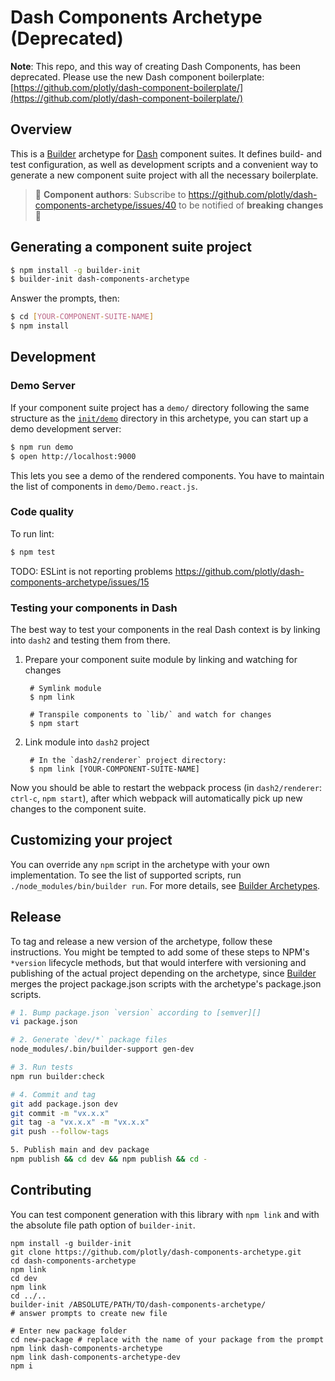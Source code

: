 # Dash Components Archetype (Deprecated)

**Note**: This repo, and this way of creating Dash Components, has been deprecated. Please use the new Dash component boilerplate: [https://github.com/plotly/dash-component-boilerplate/](https://github.com/plotly/dash-component-boilerplate/)

## Overview

This is a [Builder][] archetype for [Dash][] component suites. It defines build-
and test configuration, as well as development scripts and a convenient way to
generate a new component suite project with all the necessary boilerplate.

> :mega: **Component authors**: Subscribe to https://github.com/plotly/dash-components-archetype/issues/40 to be notified of **breaking changes** :mega:


## Generating a component suite project

```sh
$ npm install -g builder-init
$ builder-init dash-components-archetype
```

Answer the prompts, then:

```sh
$ cd [YOUR-COMPONENT-SUITE-NAME]
$ npm install
```

## Development

### Demo Server

If your component suite project has a `demo/` directory following the same
structure as the [`init/demo`](./init/demo) directory in this archetype, you can
start up a demo development server:

```sh
$ npm run demo
$ open http://localhost:9000
```

This lets you see a demo of the rendered components. You have to maintain the
list of components in `demo/Demo.react.js`.

### Code quality

To run lint:

```sh
$ npm test
```

TODO: ESLint is not reporting problems
https://github.com/plotly/dash-components-archetype/issues/15

### Testing your components in Dash

The best way to test your components in the real Dash context is by linking into
`dash2` and testing them from there.

1. Prepare your component suite module by linking and watching for changes

        # Symlink module
        $ npm link

        # Transpile components to `lib/` and watch for changes
        $ npm start

2. Link module into `dash2` project

        # In the `dash2/renderer` project directory:
        $ npm link [YOUR-COMPONENT-SUITE-NAME]

Now you should be able to restart the webpack process (in `dash2/renderer`:
`ctrl-c`, `npm start`), after which webpack will automatically pick up new
changes to the component suite.


## Customizing your project

You can override any `npm` script in the archetype with your own implementation.
To see the list of supported scripts, run `./node_modules/bin/builder run`. For
more details, see [Builder Archetypes][].

## Release

To tag and release a new version of the archetype, follow these instructions.
You might be tempted to add some of these steps to NPM's `*version` lifecycle
methods, but that would interfere with versioning and publishing of the actual
project depending on the archetype, since [Builder][] merges the project
package.json scripts with the archetype's package.json scripts.


```sh
# 1. Bump package.json `version` according to [semver][]
vi package.json

# 2. Generate `dev/*` package files
node_modules/.bin/builder-support gen-dev

# 3. Run tests
npm run builder:check

# 4. Commit and tag
git add package.json dev
git commit -m "vx.x.x"
git tag -a "vx.x.x" -m "vx.x.x"
git push --follow-tags

5. Publish main and dev package
npm publish && cd dev && npm publish && cd -
```

[Builder]: https://github.com/FormidableLabs/builder
[Builder Archetypes]: https://github.com/FormidableLabs/builder#archetypes
[Dash]: https://plot.ly/dash
[dash-core-components]: https://github.com/plotly/dash-core-components
[semver]: http://semver.org/

## Contributing

You can test component generation with this library with `npm link` and with the absolute file path option of `builder-init`.

```
npm install -g builder-init
git clone https://github.com/plotly/dash-components-archetype.git
cd dash-components-archetype
npm link
cd dev
npm link
cd ../..
builder-init /ABSOLUTE/PATH/TO/dash-components-archetype/
# answer prompts to create new file

# Enter new package folder
cd new-package # replace with the name of your package from the prompt
npm link dash-components-archetype
npm link dash-components-archetype-dev
npm i
```
